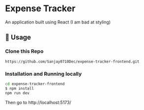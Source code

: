 # Expense Tracker

An application built using React (I am bad at styling)

## 📝 Usage

### Clone this Repo
```
https://github.com/Sanjay0710Dec/expense-tracker-frontend.git
```

### Installation and Running locally

```sh
cd expense-tracker-frontend
$ npm install
npm run dev
```


Then go to http://localhost:5173/